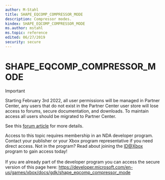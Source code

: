 ```yaml
---
author: M-Stahl
title: SHAPE_EQCOMP_COMPRESSOR_MODE
description: Compressor modes.
kindex: SHAPE_EQCOMP_COMPRESSOR_MODE
ms.author: mstahl
ms.topic: reference
edited: 06/27/2019
security: secure
---
```


# SHAPE_EQCOMP_COMPRESSOR_MODE
> [!IMPORTANT]
> Starting February 3rd 2022, all user permissions will be managed in Partner Center, any users that do not exist in the Partner Center user store will lose access to forums, secure documentation, and downloads. To maintain access all users should be migrated to Partner Center. <p></p>See this <a href="https://forums.xboxlive.com/articles/132187/breaking-change-user-access-for-forums-secure-docu.html">forum article</a> for more details.  

 Access to this topic requires membership in an NDA developer program. Contact your publisher or your Xbox program representative if you need direct access. Not in the program? Read about joining the <a href="https://www.xbox.com/Developers/id">ID@Xbox</a> program to gain access today!  <br/><br/>If you are already part of the developer program you can access the secure version of this page here: <a target="_blank" href="https://developer.microsoft.com/en-us/games/xbox/docs/gdk/shape_eqcomp_compressor_mode">https://developer.microsoft.com/en-us/games/xbox/docs/gdk/shape_eqcomp_compressor_mode</a>